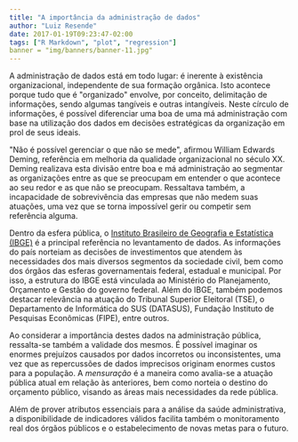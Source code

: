 ```yaml
---
title: "A importância da administração de dados"
author: "Luiz Resende"
date: 2017-01-19T09:23:47-02:00
tags: ["R Markdown", "plot", "regression"]
banner = "img/banners/banner-11.jpg"
---
```


A administração de dados está em todo lugar: é inerente à existência organizacional, independente de sua formação orgânica. Isto acontece porque tudo que é "organizado" envolve, por conceito, delimitação de informações, sendo algumas tangíveis e outras intangíveis. Neste círculo de informações, é possível diferenciar uma boa de uma má administração com base na utilização dos dados em decisões estratégicas da organização em prol de seus ideais.

"Não é possível gerenciar o que não se mede", afirmou William Edwards Deming, referência em melhoria da qualidade organizacional no século XX. Deming realizava esta divisão entre boa e má administração ao segmentar as organizações entre as que se preocupam em entender o que acontece ao seu redor e as que não se preocupam. Ressaltava também, a incapacidade de sobrevivência das empresas que não medem suas atuações, uma vez que se torna impossível gerir ou competir sem referência alguma.

Dentro da esfera pública, o [Instituto Brasileiro de Geografia e Estatística (IBGE)](http://www.ibge.gov.br "Site do IBGE") é a principal referência no levantamento de dados. As informações do país norteiam as decisões de investimentos que atendem às necessidades dos mais diversos segmentos da sociedade civil, bem como dos órgãos das esferas governamentais federal, estadual e municipal. Por isso, a estrutura do IBGE está vinculada ao Ministério do Planejamento, Orçamento e Gestão do governo federal. Além do IBGE, também podemos destacar relevância na atuação do Tribunal Superior Eleitoral (TSE), o Departamento de Informática do SUS (DATASUS), Fundação Instituto de Pesquisas Econômicas (FIPE), entre outros.

Ao considerar a importância destes dados na administração pública, ressalta-se também a validade dos mesmos. É possível imaginar os enormes prejuízos causados por dados incorretos ou inconsistentes, uma vez que as repercussões de dados imprecisos originam enormes custos para a população. A *mensuração* é a maneira como avalia-se a atuação pública atual em relação às anteriores, bem como norteia o destino do orçamento público, visando as áreas mais necessidades da rede pública.

Além de prover atributos essenciais para a análise da saúde administrativa, a disponibilidade de indicadores válidos facilita também o monitoramento real dos órgãos públicos e o estabelecimento de novas metas para o futuro.